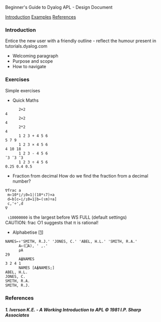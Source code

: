 Beginner's Guide to Dyalog APL - Design Document

[Introduction](#introduction)
[Examples](#examples)
[References](#references)

### Introduction
Entice the new user with a friendly outline - reflect the humour present in tutorials.dyalog.com
- Welcoming paragraph
- Purpose and scope
- How to navigate

### Exercises
Simple exercises
- Quick Maths
```APL
      2+2
4
      2×2
4
      2*2
4
      1 2 3 + 4 5 6
5 7 9
      1 2 3 × 4 5 6
4 10 18
      1 2 3 - 4 5 6
¯3 ¯3 ¯3
      1 2 3 ÷ 4 5 6
0.25 0.4 0.5
```
- Fraction from decimal
How do we find the fraction from a decimal number?
```APL
∇frac a
 m←10*⌊/⍸0=1|(10*⍳7)×a
 d←b[c←⌊/⍸0=1|b←(⍳m)÷a]
 c,'÷',d
∇
```
``` ⍳10000000``` is the largest before WS FULL (default settings)  
CAUTION: frac ○1 suggests that π is rational!

- Alphabetise [[1]](#1-iverson-ke--1981-ip-sharp-associates)
```APL
NAMES←↑'SMITH, R.J.' 'JONES, C.' 'ABEL, H.L.' 'SMITH, R.A.'
      A←(⎕A), ' ,.'
      ⍴A
29
      A⍋NAMES
3 2 4 1
      NAMES [A⍋NAMES;]
ABEL, H.L. 
JONES, C.  
SMITH, R.A.
SMITH, R.J.
```
### References
##### 1. Iverson K.E. - A Working Introduction to APL © 1981 I.P. Sharp Associates
